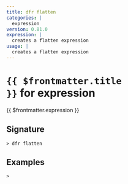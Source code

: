 ```yaml
---
title: dfr flatten
categories: |
  expression
version: 0.81.0
expression: |
  creates a flatten expression
usage: |
  creates a flatten expression
---
```


# <code>{{ $frontmatter.title }}</code> for expression

<div class='command-title'>{{ $frontmatter.expression }}</div>

## Signature

```> dfr flatten ```

## Examples


```shell
>

```
